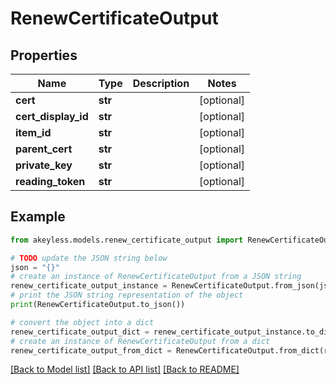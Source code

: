 # RenewCertificateOutput


## Properties

Name | Type | Description | Notes
------------ | ------------- | ------------- | -------------
**cert** | **str** |  | [optional] 
**cert_display_id** | **str** |  | [optional] 
**item_id** | **str** |  | [optional] 
**parent_cert** | **str** |  | [optional] 
**private_key** | **str** |  | [optional] 
**reading_token** | **str** |  | [optional] 

## Example

```python
from akeyless.models.renew_certificate_output import RenewCertificateOutput

# TODO update the JSON string below
json = "{}"
# create an instance of RenewCertificateOutput from a JSON string
renew_certificate_output_instance = RenewCertificateOutput.from_json(json)
# print the JSON string representation of the object
print(RenewCertificateOutput.to_json())

# convert the object into a dict
renew_certificate_output_dict = renew_certificate_output_instance.to_dict()
# create an instance of RenewCertificateOutput from a dict
renew_certificate_output_from_dict = RenewCertificateOutput.from_dict(renew_certificate_output_dict)
```
[[Back to Model list]](../README.md#documentation-for-models) [[Back to API list]](../README.md#documentation-for-api-endpoints) [[Back to README]](../README.md)



